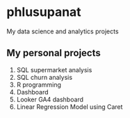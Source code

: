# phlusupanat
My data science and analytics projects

## My personal projects

1. SQL supermarket analysis
2. SQL churn analysis
3. R programming
4. Dashboard
5. Looker GA4 dashboard
6. Linear Regression Model using Caret 
